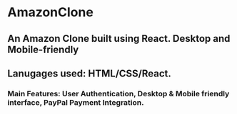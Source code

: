 # AmazonClone
<h2>An Amazon Clone built using React. Desktop and Mobile-friendly<h2>

<h2>Lanugages used: HTML/CSS/React.

<h3>Main Features: User Authentication, Desktop & Mobile friendly interface, PayPal Payment Integration.


